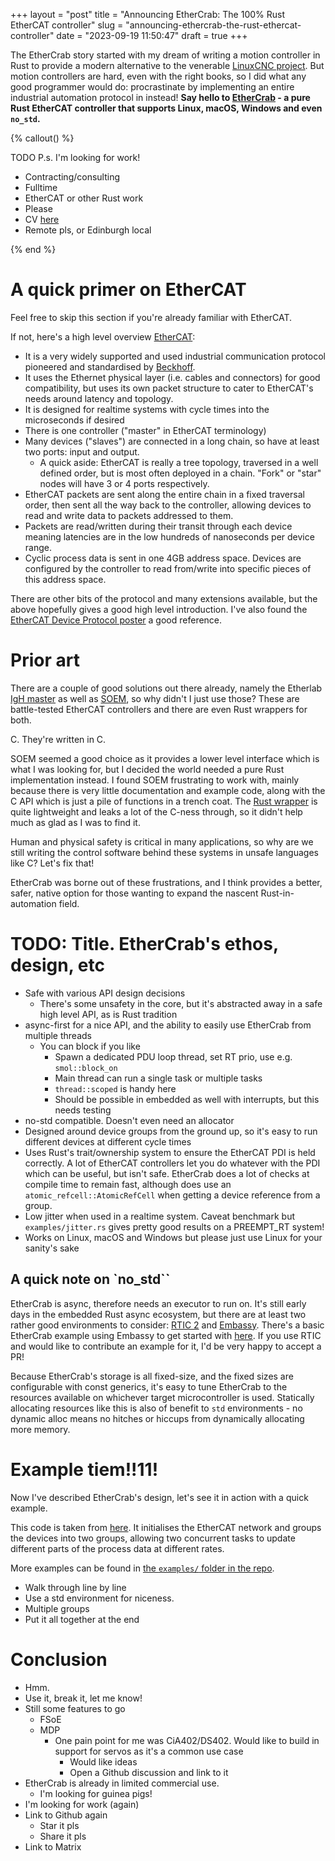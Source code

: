 +++
layout = "post"
title = "Announcing EtherCrab: The 100% Rust EtherCAT controller"
slug = "announcing-ethercrab-the-rust-ethercat-controller"
date = "2023-09-19 11:50:47"
draft = true
+++

The EtherCrab story started with my dream of writing a motion controller in Rust to provide a modern
alternative to the venerable [LinuxCNC project](https://github.com/LinuxCNC/linuxcnc/). But motion
controllers are hard, even with the right books, so I did what any good programmer would do:
procrastinate by implementing an entire industrial automation protocol in instead! **Say hello to
[EtherCrab](https://crates.io/crates/ethercrab) - a pure Rust EtherCAT controller that supports
Linux, macOS, Windows and even `no_std`.**

<!-- more -->

{% callout() %}

TODO P.s. I'm looking for work!

- Contracting/consulting
- Fulltime
- EtherCAT or other Rust work
- Please
- CV [here](https://wapl.es/cv/)
- Remote pls, or Edinburgh local

{% end %}

# A quick primer on EtherCAT

Feel free to skip this section if you're already familiar with EtherCAT.

If not, here's a high level overview [EtherCAT](https://www.ethercat.org/default.htm):

- It is a very widely supported and used industrial communication protocol pioneered and
  standardised by [Beckhoff](https://www.beckhoff.com).
- It uses the Ethernet physical layer (i.e. cables and connectors) for good compatibility, but uses
  its own packet structure to cater to EtherCAT's needs around latency and topology.
- It is designed for realtime systems with cycle times into the microseconds if desired
- There is one controller ("master" in EtherCAT terminology)
- Many devices ("slaves") are connected in a long chain, so have at least two ports: input and
  output.
  - A quick aside: EtherCAT is really a tree topology, traversed in a well defined order, but is
    most often deployed in a chain. "Fork" or "star" nodes will have 3 or 4 ports respectively.
- EtherCAT packets are sent along the entire chain in a fixed traversal order, then sent all the way
  back to the controller, allowing devices to read and write data to packets addressed to them.
- Packets are read/written during their transit through each device meaning latencies are in the low
  hundreds of nanoseconds per device range.
- Cyclic process data is sent in one 4GB address space. Devices are configured by the controller to
  read from/write into specific pieces of this address space.

There are other bits of the protocol and many extensions available, but the above hopefully gives a
good high level introduction. I've also found the
[EtherCAT Device Protocol poster](https://www.ethercat.org/download/documents/EtherCAT_Device_Protocol_Poster.pdf)
a good reference.

# Prior art

There are a couple of good solutions out there already, namely the Etherlab
[IgH master](https://gitlab.com/etherlab.org/ethercat) as well as
[SOEM](https://github.com/OpenEtherCATsociety/SOEM), so why didn't I just use those? These are
battle-tested EtherCAT controllers and there are even Rust wrappers for both.

C. They're written in C.

SOEM seemed a good choice as it provides a lower level interface which is what I was looking for,
but I decided the world needed a pure Rust implementation instead. I found SOEM frustrating to work
with, mainly because there is very little documentation and example code, along with the C API which
is just a pile of functions in a trench coat. The [Rust wrapper](https://crates.io/search?q=soem) is
quite lightweight and leaks a lot of the C-ness through, so it didn't help much as glad as I was to
find it.

Human and physical safety is critical in many applications, so why are we still writing the control
software behind these systems in unsafe languages like C? Let's fix that!

EtherCrab was borne out of these frustrations, and I think provides a better, safer, native option
for those wanting to expand the nascent Rust-in-automation field.

# TODO: Title. EtherCrab's ethos, design, etc

- Safe with various API design decisions
  - There's some unsafety in the core, but it's abstracted away in a safe high level API, as is Rust
    tradition
- async-first for a nice API, and the ability to easily use EtherCrab from multiple threads
  - You can block if you like
    - Spawn a dedicated PDU loop thread, set RT prio, use e.g. `smol::block_on`
    - Main thread can run a single task or multiple tasks
    - `thread::scoped` is handy here
    - Should be possible in embedded as well with interrupts, but this needs testing
- no-std compatible. Doesn't even need an allocator
- Designed around device groups from the ground up, so it's easy to run different devices at
  different cycle times
- Uses Rust's trait/ownership system to ensure the EtherCAT PDI is held correctly. A lot of EtherCAT
  controllers let you do whatever with the PDI which can be useful, but isn't safe. EtherCrab does a
  lot of checks at compile time to remain fast, although does use an `atomic_refcell::AtomicRefCell`
  when getting a device reference from a group.
- Low jitter when used in a realtime system. Caveat benchmark but `examples/jitter.rs` gives pretty
  good results on a PREEMPT_RT system!
- Works on Linux, macOS and Windows but please just use Linux for your sanity's sake

## A quick note on `no_std``

EtherCrab is async, therefore needs an executor to run on. It's still early days in the embedded
Rust async ecosystem, but there are at least two rather good environments to consider:
[RTIC 2](https://rtic.rs/2) and [Embassy](https://embassy.dev/). There's a basic EtherCrab example
using Embassy to get started with
[here](https://github.com/ethercrab-rs/ethercrab/tree/master/examples/embassy-stm32). If you use
RTIC and would like to contribute an example for it, I'd be very happy to accept a PR!

Because EtherCrab's storage is all fixed-size, and the fixed sizes are configurable with const
generics, it's easy to tune EtherCrab to the resources available on whichever target microcontroller
is used. Statically allocating resources like this is also of benefit to `std` environments - no
dynamic alloc means no hitches or hiccups from dynamically allocating more memory.

# Example tiem!!11!

Now I've described EtherCrab's design, let's see it in action with a quick example.

This code is taken from
[here](https://github.com/ethercrab-rs/ethercrab/blob/master/examples/multiple-groups.rs). It
initialises the EtherCAT network and groups the devices into two groups, allowing two concurrent
tasks to update different parts of the process data at different rates.

More examples can be found in
[the `examples/` folder in the repo](https://github.com/ethercrab-rs/ethercrab/tree/master/examples).

- Walk through line by line
- Use a std environment for niceness.
- Multiple groups
- Put it all together at the end

# Conclusion

- Hmm.
- Use it, break it, let me know!
- Still some features to go
  - FSoE
  - MDP
    - One pain point for me was CiA402/DS402. Would like to build in support for servos as it's a
      common use case
      - Would like ideas
      - Open a Github discussion and link to it
- EtherCrab is already in limited commercial use.
  - I'm looking for guinea pigs!
- I'm looking for work (again)
- Link to Github again
  - Star it pls
  - Share it pls
- Link to Matrix
